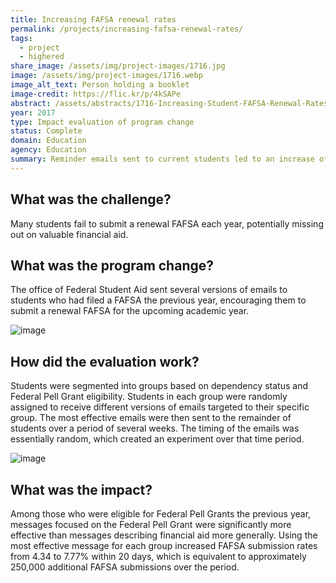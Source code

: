 ```yaml
---
title: Increasing FAFSA renewal rates
permalink: /projects/increasing-fafsa-renewal-rates/
tags: 
  - project
  - highered
share_image: /assets/img/project-images/1716.jpg
image: /assets/img/project-images/1716.webp
image_alt_text: Person holding a booklet
image-credit: https://flic.kr/p/4kSAPe
abstract: /assets/abstracts/1716-Increasing-Student-FAFSA-Renewal-Rates.pdf
year: 2017
type: Impact evaluation of program change
status: Complete
domain: Education
agency: Education
summary: Reminder emails sent to current students led to an increase of approximately 250,000 FAFSA submissions
---
```

## What was the challenge?
Many students fail to submit a renewal FAFSA each year, potentially missing out on valuable financial aid.

## What was the program change?
The office of Federal Student Aid sent several versions of emails to students who had filed a FAFSA the previous year, encouraging them to submit a renewal FAFSA for the upcoming academic year.

![image]({{site.baseurl}}/assets/img/project-images/1716-graph-1.webp)

## How did the evaluation work?
Students were segmented into groups based on dependency status and Federal Pell Grant eligibility. Students in each group were randomly assigned to receive different versions of emails targeted to their specific group. The most effective emails were then sent to the remainder of students over a period of several weeks. The timing of the emails was essentially random, which created an experiment over that time period.

![image]({{site.baseurl}}/assets/img/project-images/1716-graph-2.webp)

## What was the impact?
Among those who were eligible for Federal Pell Grants the previous year, messages focused on the Federal Pell Grant were significantly more effective than messages describing financial aid more generally. Using the most effective message for each group increased FAFSA submission rates from 4.34 to 7.77% within 20 days, which is equivalent to approximately 250,000 additional FAFSA submissions over the period.

